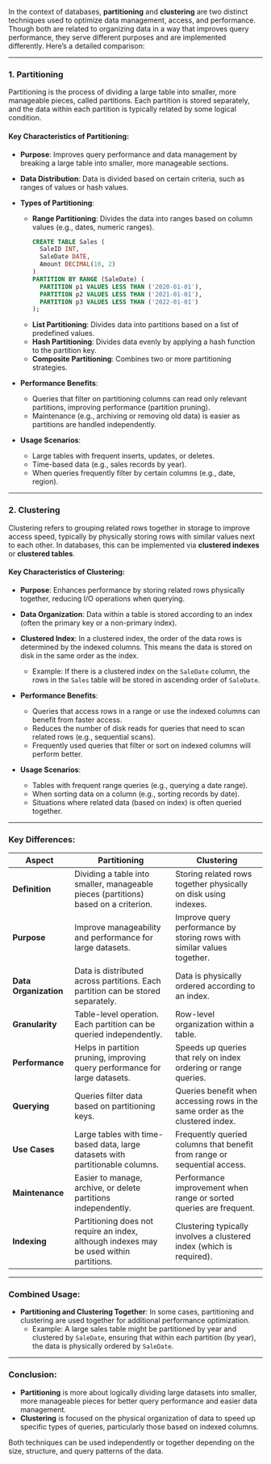 In the context of databases, **partitioning** and **clustering** are two distinct techniques used to optimize data management, access, and performance. Though both are related to organizing data in a way that improves query performance, they serve different purposes and are implemented differently. Here’s a detailed comparison:

---

### 1. **Partitioning**

Partitioning is the process of dividing a large table into smaller, more manageable pieces, called partitions. Each partition is stored separately, and the data within each partition is typically related by some logical condition.

#### Key Characteristics of Partitioning:

- **Purpose**: Improves query performance and data management by breaking a large table into smaller, more manageable sections.
- **Data Distribution**: Data is divided based on certain criteria, such as ranges of values or hash values.
- **Types of Partitioning**:
  - **Range Partitioning**: Divides the data into ranges based on column values (e.g., dates, numeric ranges).
    ```sql
    CREATE TABLE Sales (
      SaleID INT,
      SaleDate DATE,
      Amount DECIMAL(10, 2)
    )
    PARTITION BY RANGE (SaleDate) (
      PARTITION p1 VALUES LESS THAN ('2020-01-01'),
      PARTITION p2 VALUES LESS THAN ('2021-01-01'),
      PARTITION p3 VALUES LESS THAN ('2022-01-01')
    );
    ```
  - **List Partitioning**: Divides data into partitions based on a list of predefined values.
  - **Hash Partitioning**: Divides data evenly by applying a hash function to the partition key.
  - **Composite Partitioning**: Combines two or more partitioning strategies.
- **Performance Benefits**:

  - Queries that filter on partitioning columns can read only relevant partitions, improving performance (partition pruning).
  - Maintenance (e.g., archiving or removing old data) is easier as partitions are handled independently.

- **Usage Scenarios**:
  - Large tables with frequent inserts, updates, or deletes.
  - Time-based data (e.g., sales records by year).
  - When queries frequently filter by certain columns (e.g., date, region).

---

### 2. **Clustering**

Clustering refers to grouping related rows together in storage to improve access speed, typically by physically storing rows with similar values next to each other. In databases, this can be implemented via **clustered indexes** or **clustered tables**.

#### Key Characteristics of Clustering:

- **Purpose**: Enhances performance by storing related rows physically together, reducing I/O operations when querying.
- **Data Organization**: Data within a table is stored according to an index (often the primary key or a non-primary index).
- **Clustered Index**: In a clustered index, the order of the data rows is determined by the indexed columns. This means the data is stored on disk in the same order as the index.
  - Example: If there is a clustered index on the `SaleDate` column, the rows in the `Sales` table will be stored in ascending order of `SaleDate`.
- **Performance Benefits**:

  - Queries that access rows in a range or use the indexed columns can benefit from faster access.
  - Reduces the number of disk reads for queries that need to scan related rows (e.g., sequential scans).
  - Frequently used queries that filter or sort on indexed columns will perform better.

- **Usage Scenarios**:
  - Tables with frequent range queries (e.g., querying a date range).
  - When sorting data on a column (e.g., sorting records by date).
  - Situations where related data (based on index) is often queried together.

---

### **Key Differences:**

| **Aspect**            | **Partitioning**                                                                        | **Clustering**                                                                |
| --------------------- | --------------------------------------------------------------------------------------- | ----------------------------------------------------------------------------- |
| **Definition**        | Dividing a table into smaller, manageable pieces (partitions) based on a criterion.     | Storing related rows together physically on disk using indexes.               |
| **Purpose**           | Improve manageability and performance for large datasets.                               | Improve query performance by storing rows with similar values together.       |
| **Data Organization** | Data is distributed across partitions. Each partition can be stored separately.         | Data is physically ordered according to an index.                             |
| **Granularity**       | Table-level operation. Each partition can be queried independently.                     | Row-level organization within a table.                                        |
| **Performance**       | Helps in partition pruning, improving query performance for large datasets.             | Speeds up queries that rely on index ordering or range queries.               |
| **Querying**          | Queries filter data based on partitioning keys.                                         | Queries benefit when accessing rows in the same order as the clustered index. |
| **Use Cases**         | Large tables with time-based data, large datasets with partitionable columns.           | Frequently queried columns that benefit from range or sequential access.      |
| **Maintenance**       | Easier to manage, archive, or delete partitions independently.                          | Performance improvement when range or sorted queries are frequent.            |
| **Indexing**          | Partitioning does not require an index, although indexes may be used within partitions. | Clustering typically involves a clustered index (which is required).          |

---

### **Combined Usage:**

- **Partitioning and Clustering Together**: In some cases, partitioning and clustering are used together for additional performance optimization.
  - Example: A large sales table might be partitioned by year and clustered by `SaleDate`, ensuring that within each partition (by year), the data is physically ordered by `SaleDate`.

---

### Conclusion:

- **Partitioning** is more about logically dividing large datasets into smaller, more manageable pieces for better query performance and easier data management.
- **Clustering** is focused on the physical organization of data to speed up specific types of queries, particularly those based on indexed columns.

Both techniques can be used independently or together depending on the size, structure, and query patterns of the data.
